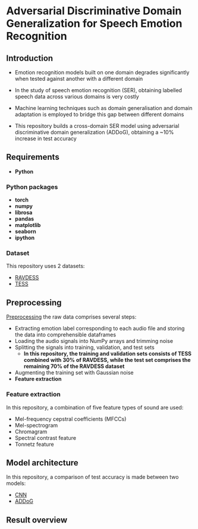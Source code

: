 # Adversarial Discriminative Domain Generalization for Speech Emotion Recognition

## Introduction

- Emotion recognition models built on one domain degrades significantly when tested against another with a different domain
- In the study of speech emotion recognition (SER), obtaining labelled speech data across various domains is very costly
- Machine learning techniques such as domain generalisation and domain adaptation is employed to bridge this gap between different domains

- This repository builds a cross-domain SER model using adversarial discriminative domain generalization (ADDoG), obtaining a ~10% increase in test accuracy

## Requirements

- **Python**

### Python packages

- **torch**
- **numpy**
- **librosa**
- **pandas**
- **matplotlib**
- **seaborn**
- **ipython**

### Dataset

This repository uses 2 datasets:

- [RAVDESS](https://www.kaggle.com/datasets/uwrfkaggler/ravdess-emotional-speech-audio)
- [TESS](https://tspace.library.utoronto.ca/handle/1807/24487)

## Preprocessing

[Preprocessing](Processing_TESS%2BRAVDESS(30%25)_TVT_5features.ipynb) the raw data comprises several steps:

- Extracting emotion label corresponding to each audio file and storing the data into comprehensible dataframes
- Loading the audio signals into NumPy arrays and trimming noise
- Splitting the signals into training, validation, and test sets
  - **In this repository, the training and validation sets consists of TESS combined with 30% of RAVDESS, while the test set comprises the remaining 70% of the RAVDESS dataset**
- Augmenting the training set with Gaussian noise
- **Feature extraction**

### Feature extraction

In this repository, a combination of five feature types of sound are used:

- Mel-frequency cepstral coefficients (MFCCs)
- Mel-spectrogram
- Chromagram
- Spectral contrast feature
- Tonnetz feature

## Model architecture

In this repository, a comparison of test accuracy is made between two models:

- [CNN](https://en.wikipedia.org/wiki/Convolutional_neural_network)
- [ADDoG](https://doi.org/10.48550/arXiv.1903.12094)

## Result overview

